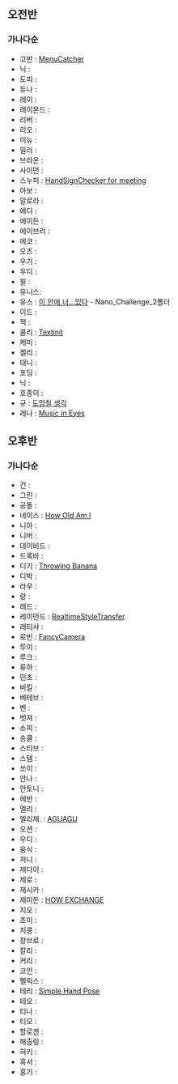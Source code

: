 
## 오전반
### 가나다순

* 고반 : [MenuCatcher](https://github.com/Gobans/NC2_MenuCatcher)
* 닉 : 
* 도피 : 
* 듀나 : 
* 레이 : 
* 레이몬드 : 
* 리버 : 
* 리오 : 
* 미뉴 : 
* 밀러 : 
* 브라운 : 
* 사이먼 : 
* 스누피 : [HandSignChecker for meeting](https://github.com/skycat0212/NanoChanllenge2)
* 아보 : 
* 알로라 : 
* 에디 : 
* 에이든 : 
* 에이브리 : 
* 에코 : 
* 오즈 : 
* 우기 : 
* 우디 : 
* 윌 : 
* 유니스: 
* 유스 : [이 안에 너...있다](https://github.com/kimscastle/Nano_Challenge_1) - Nano_Challenge_2폴더
* 이드 : 
* 잭 : 
* 콜리 : [Textinit](https://github.com/SohyeonKim-dev/Textinit/)
* 케미 : 
* 켈리 : 
* 태니 : 
* 포딩 : 
* 닉 : 
* 호종이 : 
* 규 : [도망칠 생각](https://github.com/kyustudyo/zombie_run_game)
* 레나 : [Music in Eyes](https://github.com/lenamin/MusicInEyes)


## 오후반
### 가나다순

* 건 : 
* 그린 : 
* 공돌 : 
* 네이스 : [How Old Am I](https://github.com/JungYunseong/NC2-Neis-AgeEstimation)
* 니아 : 
* 니버 : 
* 데이비드 : 
* 드록바 : 
* 디기 : [Throwing Banana](https://github.com/pagh2322/ARKit_Game)
* 디박 : 
* 라우 : 
* 랑 : 
* 레드 : 
* 레이먼드 : [RealtimeStyleTransfer](https://github.com/DeveloperAcademy-POSTECH/NC2_RealtimeStyleTransfer.git)
* 레티샤 : 
* 로빈 : [FancyCamera](https://github.com/minjae9610/FancyCamera)
* 루이 : 
* 루크 : 
* 류하 : 
* 민초 : 
* 버킬 : 
* 베테브 : 
* 벤 : 
* 벳져 : 
* 소피 : 
* 송쿨 : 
* 스티브 : 
* 스템 : 
* 쏘이 : 
* 안나 : 
* 안토니 : 
* 에반 : 
* 엘리 : 
* 엘리제. : [AGUAGU](https://github.com/jeong-hyeonHwang/AGUAGU)
* 오션 : 
* 우디 : 
* 융식 : 
* 저니 : 
* 제다이 :
* 제로 : 
* 제시카 : 
* 제이든 : [HOW EXCHANGE](https://github.com/jayden000106/NC2-HOW-EXCHANGE)
* 지오 : 
* 초이 : 
* 치콩 : 
* 창브로 : 
* 칼리 : 
* 커리 : 
* 코인 : 
* 펠릭스 :
* 테리 : [Simple Hand Pose](https://github.com/terry-koo/SimpleHandPose)
* 테오 : 
* 티나 : 
* 티모 : 
* 할로겐 : 
* 해츨링 : 
* 혀키 : 
* 혹서 : 
* 홍기 : 




